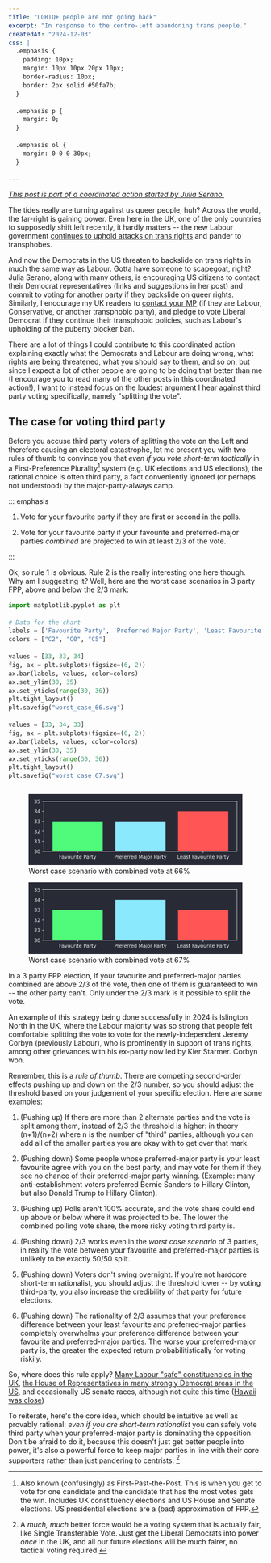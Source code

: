 ```yaml
---
title: "LGBTQ+ people are not going back"
excerpt: "In response to the centre-left abandoning trans people."
createdAt: "2024-12-03"
css: |
  .emphasis {
    padding: 10px;
    margin: 10px 10px 20px 10px;
    border-radius: 10px;
    border: 2px solid #50fa7b;
  }

  .emphasis p {
    margin: 0;
  }

  .emphasis ol {
    margin: 0 0 0 30px;
  }

---
```


_[This post is part of a coordinated action started by Julia
Serano.](https://juliaserano.substack.com/p/lgbtq-people-are-not-going-back)_

The tides really are turning against us queer people, huh? Across the world,
the far-right is gaining power. Even here in the UK, one of the only countries
to supposedly shift left recently, it hardly matters -- the new Labour
government [continues to uphold attacks on trans
rights](https://www.scientificamerican.com/article/the-u-k-s-cass-review-badly-fails-trans-children/)
and pander to transphobes.

And now the Democrats in the US threaten to backslide on trans rights in much
the same way as Labour. Gotta have someone to scapegoat, right? Julia Serano,
along with many others, is encouraging US citizens to contact their Democrat
representatives (links and suggestions in her post) and commit to voting for
another party if they backslide on queer rights. Similarly, I encourage my UK
readers to [contact your
MP](https://www.parliament.uk/get-involved/contact-an-mp-or-lord/contact-your-mp/)
(if they are Labour, Conservative, or another transphobic party), and pledge to
vote Liberal Democrat if they continue their transphobic policies, such as
Labour's upholding of the puberty blocker ban.

There are a lot of things I could contribute to this coordinated action
explaining exactly what the Democrats and Labour are doing wrong, what rights
are being threatened, what you should say to them, and so on, but since I
expect a lot of other people are going to be doing that better than me (I
encourage you to read many of the other posts in this coordinated action!), I
want to instead focus on the loudest argument I hear against third party voting
specifically, namely "splitting the vote".

## The case for voting third party

Before you accuse third party voters of splitting the vote on the Left and
therefore causing an electoral catastrophe, let me present you with two rules
of thumb to convince you that _even if you vote short-term tactically_ in a
First-Preference Plurality[^fpp] system (e.g. UK elections and US elections),
the rational choice is often third party, a fact conveniently ignored (or
perhaps not understood) by the major-party-always camp.

[^fpp]: Also known (confusingly) as First-Past-the-Post. This is when you get
to vote for one candidate and the candidate that has the most votes gets the
win. Includes UK constituency elections and US House and Senate elections. US
presidential elections are a (bad) approximation of FPP.

::: emphasis

1. Vote for your favourite party if they are first or second in the polls.

2. Vote for your favourite party if your favourite and preferred-major parties
_combined_ are projected to win at least 2/3 of the vote.

:::

Ok, so rule 1 is obvious. Rule 2 is the really interesting one here though. Why
am I suggesting it? Well, here are the worst case scenarios in 3 party FPP,
above and below the 2/3 mark:

```python hidden
import matplotlib.pyplot as plt

# Data for the chart
labels = ['Favourite Party', 'Preferred Major Party', 'Least Favourite Party']
colors = ["C2", "C0", "C5"]

values = [33, 33, 34]
fig, ax = plt.subplots(figsize=(6, 2))
ax.bar(labels, values, color=colors)
ax.set_ylim(30, 35)
ax.set_yticks(range(30, 36))
plt.tight_layout()
plt.savefig("worst_case_66.svg")

values = [33, 34, 33]
fig, ax = plt.subplots(figsize=(6, 2))
ax.bar(labels, values, color=colors)
ax.set_ylim(30, 35)
ax.set_yticks(range(30, 36))
plt.tight_layout()
plt.savefig("worst_case_67.svg")
```
```output hidden
```

<figure>
  <img src="./worst_case_66.svg"
       alt="a bar chart with favourte party at 33%, preferred-major at 33%, least favourite at 34%"
  />
  <figcaption>Worst case scenario with combined vote at 66%</figcaption>
</figure>

<figure>
  <img src="./worst_case_67.svg"
       alt="a bar chart with favourte party at 33%, preferred-major at 34%, least favourite at 33%"
  />
  <figcaption>Worst case scenario with combined vote at 67%</figcaption>
</figure>

In a 3 party FPP election, if your favourite and preferred-major parties
combined are above 2/3 of the vote, then one of them is guaranteed to win --
the other party can't. Only under the 2/3 mark is it possible to split the
vote.

An example of this strategy being done successfully in 2024 is Islington North
in the UK, where the Labour majority was so strong that people felt comfortable
splitting the vote to vote for the newly-independent Jeremy Corbyn (previously
Labour), who is prominently in support of trans rights, among other grievances
with his ex-party now led by Kier Starmer. Corbyn won.

Remember, this is a _rule of thumb_. There are competing second-order effects
pushing up and down on the 2/3 number, so you should adjust the threshold based
on your judgement of your specific election. Here are some examples:

1. (Pushing up) If there are more than 2 alternate parties and the vote is
split among them, instead of 2/3 the threshold is higher: in theory (n+1)/(n+2)
where n is the number of "third" parties, although you can add all of the
smaller parties you are okay with to get over that mark.

2. (Pushing down) Some people whose preferred-major party is your least
favourite agree with you on the best party, and may vote for them if they see
no chance of their preferred-major party winning. (Example: many
anti-establishment voters preferred Bernie Sanders to Hillary Clinton, but also
Donald Trump to Hillary Clinton).

3. (Pushing up) Polls aren't 100% accurate, and the vote share could
end up above or below where it was projected to be. The lower the combined
polling vote share, the more risky voting third party is.

4. (Pushing down) 2/3 works even in the _worst case scenario_ of 3 parties, in
reality the vote between your favourite and preferred-major parties is unlikely
to be exactly 50/50 split.

5. (Pushing down) Voters don't swing overnight. If you're not hardcore
short-term rationalist, you should adjust the threshold lower -- by voting
third-party, you also increase the credibility of that party for future
elections.

6. (Pushing down) The rationality of 2/3 assumes that your preference difference
between your least favourite and preferred-major parties completely overwhelms
your preference difference between your favourite and preferred-major parties.
The worse your preferred-major party is, the greater the expected return
probabilitistically for voting riskily.

So, where does this rule apply? [Many Labour "safe" constituencies in the
UK](https://www.bbc.co.uk/news/election/2024/uk/results), [the House of
Representatives in many strongly Democrat areas in the
US](https://www.nytimes.com/interactive/2024/11/05/us/elections/results-house.html),
and occasionally US senate races, although not quite this time ([Hawaii was
close](https://www.nytimes.com/interactive/2024/11/05/us/elections/results-senate.html))

To reiterate, here's the core idea, which should be intuitive as well as
provably rational: _even if you are short-term rationalist_ you can safely vote
third party when your preferred-major party is dominating the opposition. Don't
be afraid to do it, because this doesn't just get better people into power,
it's also a powerful force to keep major parties in line with their core
supporters rather than just pandering to centrists. [^pr]

[^pr]: A _much, much_ better force would be a voting system that is actually
fair, like Single Transferable Vote. Just get the Liberal Democrats into power
_once_ in the UK, and all our future elections will be much fairer, no tactical
voting required.

